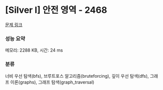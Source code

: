 # [Silver I] 안전 영역 - 2468 

[문제 링크](https://www.acmicpc.net/problem/2468) 

### 성능 요약

메모리: 2288 KB, 시간: 24 ms

### 분류

너비 우선 탐색(bfs), 브루트포스 알고리즘(bruteforcing), 깊이 우선 탐색(dfs), 그래프 이론(graphs), 그래프 탐색(graph_traversal)

